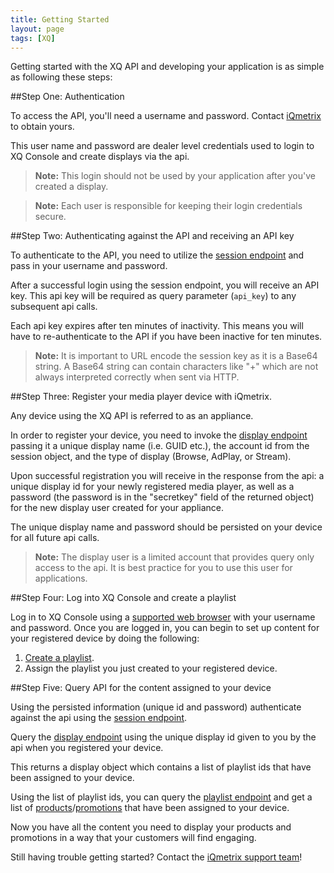 ```yaml
---
title: Getting Started
layout: page
tags: [XQ]
---
```



Getting started with the XQ API and developing your application is as simple as following these steps:


##Step One: Authentication

To access the API, you'll need a username and password. Contact <a href="mailto:support@iqmetrix.com">iQmetrix</a> to obtain yours.

This user name and password are dealer level credentials used to login to XQ Console and create displays via the api. 

>**Note:** This login should not be used by your application after you've created a display.

>**Note:** Each user is responsible for keeping their login credentials secure. 


##Step Two: Authenticating against the API and receiving an API key

To authenticate to the API, you need to utilize the [session endpoint](http://developers.iqmetrix.com/xq/authentication.html) and pass in your username and password. 

After a successful login using the session endpoint, you will receive an API key. This api key will be required as query parameter (`api_key`) to any subsequent api calls.

Each api key expires after ten minutes of inactivity. This means you will have to re-authenticate to the API if you have been inactive for ten minutes. 

>**Note:** It is important to URL encode the session key as it is a Base64 string. A Base64 string can contain characters like "+" which are not always interpreted correctly when sent via HTTP.


##Step Three: Register your media player device with iQmetrix. 

Any device using the XQ API is referred to as an appliance. 

In order to register your device, you need to invoke the [display endpoint](http://developers.iqmetrix.com/xq/displays.html) passing it a unique display name (i.e. GUID etc.), the account id from the session object, and the type of display (Browse, AdPlay, or Stream).

Upon successful registration you will receive in the response from the api: a unique display id for your newly registered media player, as well as a password (the password is in the "secretkey" field of the returned object) for the new display user created for your appliance.

The unique display name and password should be persisted on your device for all future api calls.

>**Note:** The display user is a limited account that provides query only access to the api. It is best practice for you to use this user for applications.  


##Step Four: Log into XQ Console and create a playlist

Log in to XQ Console using a [supported web browser](http://support.iqmetrix.com/entries/20630651-xq-technical-requirements) with your username and password. Once you are logged in, you can begin to set up content for your registered device by doing the following:

1. [Create a playlist](http://support.iqmetrix.com/entries/21073343-xq-creating-a-playlist).
2. Assign the playlist you just created to your registered device.


##Step Five: Query API for the content assigned to your device

Using the persisted information (unique id and password) authenticate against the api using the [session endpoint](http://developers.iqmetrix.com/xq/authentication.html).

Query the [display endpoint](http://developers.iqmetrix.com/xq/displays.html) using the unique display id given to you by the api when you registered your device.  

This returns a display object which contains a list of playlist ids that have been assigned to your device.

Using the list of playlist ids, you can query the [playlist endpoint](http://developers.iqmetrix.com/xq/playlists.html) and get a list of [products](http://developers.iqmetrix.com/xq/products.html)/[promotions](http://developers.iqmetrix.com/xq/promotions.html) that have been assigned to your device.

Now you have all the content you need to display your products and promotions in a way that your customers will find engaging.

Still having trouble getting started? Contact the [iQmetrix support team](http://www.iqmetrix.com/support)!
